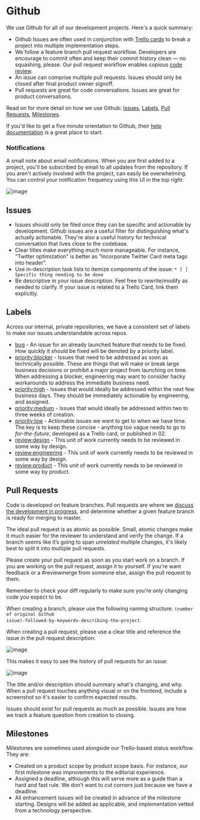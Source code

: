 # Github

We use Github for all of our development projects. Here's a quick summary:

* Github Issues are often used in conjunction with [Trello cards](tools/trello.md) to break a project into multiple implementation steps.
* We follow a feature branch pull request workflow. Developers are encourage to commit often and keep their commit history clean — no squashing, please. Our pull request workflow enables copious [code review](../team-culture/code-review.md).
* An issue can comprise multiple pull requests. Issues should only be closed after final product owner signoff.
* Pull requests are great for code conversations. Issues are great for product conversations.

Read on for more detail on how we use Github: [Issues](#issues), [Labels](#labels), [Pull Requests](#pull-requests), [Milestones](#milestones).

If you'd like to get a five minute orientation to Github, their [help documentation](https://help.github.com/) is a great place to start.

### Notifications

A small note about email notifications. When you are first added to a project, you'll be subscribed by email to all updates from the repository. If you aren't actively involved with the project, can easily be overwhelming. You can control your notification frequency using this UI in the top right:

![image](https://cloud.githubusercontent.com/assets/36432/7704146/8b0cdb3e-fdf1-11e4-96eb-220c0832ea9b.png)

## Issues

* Issues should only be filed once they can be specific and actionable by development. Github issues are a useful filter for distinguishing what's actually actionable. They're also a useful history for technical conversation that lives close to the codebase.
* Clear titles make everything much more manageable. For instance, "Twitter optimization" is better as "Incorporate Twitter Card meta tags into header".
* Use in-description task lists to itemize components of the issue: `* [ ] Specific thing needing to be done`
* Be descriptive in your issue description. Feel free to rewrite/modify as needed to clarify. If your issue is related to a Trello Card, link them explicitly.

## Labels

Across our internal, private repositories, we have a consistent set of labels to make our issues understandable across repos.

* [bug](https://github.com/issues?utf8=%E2%9C%93&q=label%3Abug+user%3Afusioneng+sort%3Aupdated-desc+is%3Aopen+is%3Aprivate+) - An issue for an already launched feature that needs to be fixed. How quickly it should be fixed will be denoted by a priority label.
* [priority:blocker](https://github.com/issues?q=label%3Apriority%3Ablocker+user%3Afusioneng+sort%3Aupdated-desc+is%3Aopen+is%3Aprivate) - Issues that need to be addressed as soon as technically possible. These are things that will make or break large business decisions or prohibit a major project from launching on time. When addressing a blocker, engineering may want to consider hacky workarounds to address the immediate business need.
* [priority:high](https://github.com/issues?q=label%3Apriority%3Ahigh+user%3Afusioneng+sort%3Aupdated-desc+is%3Aopen+is%3Aprivate) - Issues that would ideally be addressed within the next few business days. They should be immediately actionable by engineering, and assigned.
* [priority:medium](https://github.com/issues?q=label%3Apriority%3Amedium+user%3Afusioneng+sort%3Aupdated-desc+is%3Aopen+is%3Aprivate) - Issues that would ideally be addressed within two to three weeks of creation.
* [priority:low](https://github.com/issues?q=label%3Apriority%3Alow+user%3Afusioneng+sort%3Aupdated-desc+is%3Aopen+is%3Aprivate) - Actionable issues we want to get to when we have time. The key is to keep these concise - anything too vague needs to go to _for-the-future_, developed as a Trello card, or published in 02.
* [review:design](https://github.com/issues?utf8=%E2%9C%93&q=label%3Areview%3Adesign+user%3Afusioneng+sort%3Aupdated-desc+is%3Aopen+is%3Aprivate+) - This unit of work currently needs to be reviewed in some way by design.
* [review:engineering](https://github.com/issues?utf8=%E2%9C%93&q=label%3Areview%3Aengineering+user%3Afusioneng+sort%3Aupdated-desc+is%3Aopen+is%3Aprivate+) - This unit of work currently needs to be reviewed in some way by design.
* [review:product](https://github.com/issues?utf8=%E2%9C%93&q=label%3Areview%3Aproduct+user%3Afusioneng+sort%3Aupdated-desc+is%3Aopen+is%3Aprivate+) - This unit of work currently needs to be reviewed in some way by product.

## Pull Requests

Code is developed on feature branches. Pull requests are where we [discuss the development in progress](../team-culture/code-review.md), and determine whether a given feature branch is ready for merging to master.

The ideal pull request is as atomic as possible. Small, atomic changes make it much easier for the reviewer to understand and verify the change. If a branch seems like it’s going to span _unrelated_ multiple changes, it's likely best to split it into multiple pull requests.

Please create your pull request as soon as you start work on a branch. If you are working on the pull request, assign it to yourself. If you're want feedback or a #reviewmerge from someone else, assign the pull request to them.

Remember to check your diff regularly to make sure you're only changing code you expect to be.

When creating a branch, please use the following naming structure: <code>(number of original Github issue)-followed-by-keywords-describing-the-project</code>.

When creating a pull request, please use a clear title and reference the issue in the pull request description:

![image](https://cloud.githubusercontent.com/assets/36432/4772116/4444b6da-5b95-11e4-89cc-2106064a977a.png)

This makes it easy to see the history of pull requests for an issue:

![image](https://cloud.githubusercontent.com/assets/36432/4772139/58f18cca-5b95-11e4-8895-6f8dc5b42cbc.png)

The title and/or description should summary what's changing, and why. When a pull request touches anything visual or on the frontend, include a screenshot so it's easier to confirm expected results.

Issues should exist for pull requests as much as possible. Issues are how we track a feature question from creation to closing.

## Milestones

Milestones are sometimes used alongside our Trello-based status workflow. They are:

* Created on a product scope by product scope basis. For instance, our first milestone was improvements to the editorial experience.
* Assigned a deadline, although this will serve more as a guide than a hard and fast rule. We don’t want to cut corners just because we have a deadline.
* All enhancement issues will be created in advance of the milestone starting. Designs will be added as applicable, and implementation vetted from a technology perspective.
